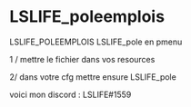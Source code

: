 # LSLIFE_poleemplois
LSLIFE_POLEEMPLOIS
LSLIFE_pole en pmenu

1 / mettre le fichier dans vos resources

2/ dans votre cfg mettre ensure LSLIFE_pole

voici mon discord : LSLIFE#1559
